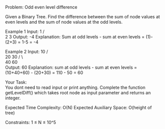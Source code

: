 Problem: Odd even level difference

Given a Binary Tree. Find the difference between the sum of node values at even levels and the sum of node values at the odd levels.

Example 1
Input:
            1
          /   \
         2     3
Output: -4
Explanation: Sum at odd levels - sum at even levels = (1)-(2+3) = 1-5 = -4

Example 2
Input:
            10
          /    \
        20      30
       /  \         
     40    60      
Output: 60
Explanation:
sum at odd levels - sum at even levels
= (10+40+60) - (20+30)
= 110 - 50
= 60

Your Task:  
You dont need to read input or print anything. Complete the function getLevelDiff() which takes root node as input parameter and returns an integer.
 
Expected Time Complexity: O(N)
Expected Auxiliary Space: O(height of tree)

Constraints:
1 ≤ N ≤ 10^5